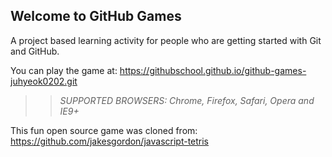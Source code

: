 ## Welcome to GitHub Games

A project based learning activity for people who are getting started with Git and GitHub.

You can play the game at: https://githubschool.github.io/github-games-juhyeok0202.git

>> _*SUPPORTED BROWSERS*: Chrome, Firefox, Safari, Opera and IE9+_

This fun open source game was cloned from: https://github.com/jakesgordon/javascript-tetris
